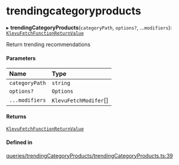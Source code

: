 # trendingcategoryproducts
      
▸ **trendingCategoryProducts**(`categoryPath`, `options?`, ...`modifiers`): [`KlevuFetchFunctionReturnValue`](klevufetchfunctionreturnvalue.md)

Return trending recommendations

#### Parameters

| Name | Type |
| :------ | :------ |
| `categoryPath` | `string` |
| `options?` | `Options` |
| `...modifiers` | `KlevuFetchModifer`[] |

#### Returns

[`KlevuFetchFunctionReturnValue`](klevufetchfunctionreturnvalue.md)

#### Defined in

[queries/trendingCategoryProducts/trendingCategoryProducts.ts:39](https://github.com/klevultd/frontend-sdk/blob/d712c6c/packages/klevu-core/src/queries/trendingCategoryProducts/trendingCategoryProducts.ts#L39)

